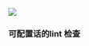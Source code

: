 [![](https://jitpack.io/v/litchicoder/android-lint-check.svg)](https://jitpack.io/#litchicoder/android-lint-check)

### 可配置话的lint 检查